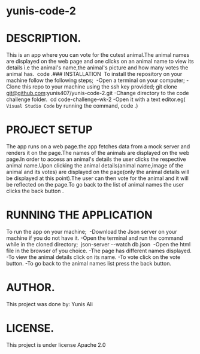 # yunis-code-2

# DESCRIPTION.
This is an app where you can vote for the cutest animal.The animal names are displayed on the web page and one clicks on an animal name to view its details i.e the animal's name,the animal's picture and how many votes the animal has.
​
code .### INSTALLATION
​
To install the repository on your machine follow the following steps;
​
-Open a terminal on your computer;
-Clone this repo to your machine using the ssh key provided;
​
    git clone git@github.com:yunis407/yunis-code-2.git
-Change directory to the code challenge folder.
​
    cd code-challenge-wk-2
​
-Open it with a text editor.eg( `Visual Studio Code` by running the command,  code .)
​
# PROJECT SETUP
The app runs on a web page.the app fetches data from a mock server and renders it on the page.The names of the animals are displayed on the web page.In order to access an animal's details the user clicks the respective animal name.Upon clicking the animal details(animal name,image of the animal and its votes) are displayed on the page(only the animal details will be displayed at this point).The user can then vote for the animal and it will be reflected on the page.To go back to the list of animal names the user clicks the back button .
​
# RUNNING THE APPLICATION
To run the app on your machine;
​
-Download the Json server on your machine if you do not have it.
-Open the terminal and run the command while in the cloned directory;
​
        json-server --watch db.json
​
-Open the html file in the browser of you choice.
-The page has different names displayed.
-To view the animal details click on its name.
-To vote click on the vote button.
-To go back to the animal names list press the back button.
​
# AUTHOR.
This project was done by:
Yunis Ali
​
# LICENSE.
This project is under license Apache 2.0